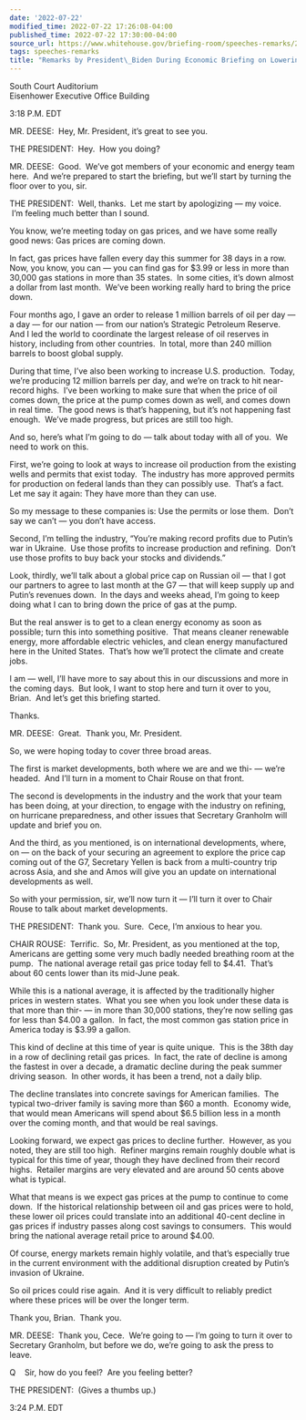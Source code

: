 ```yaml
---
date: '2022-07-22'
modified_time: 2022-07-22 17:26:08-04:00
published_time: 2022-07-22 17:30:00-04:00
source_url: https://www.whitehouse.gov/briefing-room/speeches-remarks/2022/07/22/remarks-by-president-biden-during-economic-briefing-on-lowering-gas-prices/
tags: speeches-remarks
title: "Remarks by President\_Biden During Economic Briefing on Lowering Gas\_Prices"
---
```

 
South Court Auditorium  
Eisenhower Executive Office Building

3:18 P.M. EDT

MR. DEESE:  Hey, Mr. President, it’s great to see you.

THE PRESIDENT:  Hey.  How you doing? 

MR. DEESE:  Good.  We’ve got members of your economic and energy team
here.  And we’re prepared to start the briefing, but we’ll start by
turning the floor over to you, sir.

THE PRESIDENT:  Well, thanks.  Let me start by apologizing — my voice.
 I’m feeling much better than I sound. 

You know, we’re meeting today on gas prices, and we have some really
good news: Gas prices are coming down. 

In fact, gas prices have fallen every day this summer for 38 days in a
row.  Now, you know, you can — you can find gas for $3.99 or less in
more than 30,000 gas stations in more than 35 states.  In some cities,
it’s down almost a dollar from last month.  We’ve been working really
hard to bring the price down.

Four months ago, I gave an order to release 1 million barrels of oil per
day — a day — for our nation — from our nation’s Strategic Petroleum
Reserve.  And I led the world to coordinate the largest release of oil
reserves in history, including from other countries.  In total, more
than 240 million barrels to boost global supply. 

During that time, I’ve also been working to increase U.S. production. 
Today, we’re producing 12 million barrels per day, and we’re on track to
hit near-record highs.  I’ve been working to make sure that when the
price of oil comes down, the price at the pump comes down as well, and
comes down in real time.  The good news is that’s happening, but it’s
not happening fast enough.  We’ve made progress, but prices are still
too high. 

And so, here’s what I’m going to do — talk about today with all of you. 
We need to work on this. 

First, we’re going to look at ways to increase oil production from the
existing wells and permits that exist today.  The industry has more
approved permits for production on federal lands than they can possibly
use.  That’s a fact.  Let me say it again: They have more than they can
use. 

So my message to these companies is: Use the permits or lose them. 
Don’t say we can’t — you don’t have access.

Second, I’m telling the industry, “You’re making record profits due to
Putin’s war in Ukraine.  Use those profits to increase production and
refining.  Don’t use those profits to buy back your stocks and
dividends.” 

Look, thirdly, we’ll talk about a global price cap on Russian oil — that
I got our partners to agree to last month at the G7 — that will keep
supply up and Putin’s revenues down.  In the days and weeks ahead, I’m
going to keep doing what I can to bring down the price of gas at the
pump. 

But the real answer is to get to a clean energy economy as soon as
possible; turn this into something positive.  That means cleaner
renewable energy, more affordable electric vehicles, and clean energy
manufactured here in the United States.  That’s how we’ll protect the
climate and create jobs. 

I am — well, I’ll have more to say about this in our discussions and
more in the coming days.  But look, I want to stop here and turn it over
to you, Brian.  And let’s get this briefing started. 

Thanks.

MR. DEESE:  Great.  Thank you, Mr. President. 

So, we were hoping today to cover three broad areas. 

The first is market developments, both where we are and we thi- — we’re
headed.  And I’ll turn in a moment to Chair Rouse on that front. 

The second is developments in the industry and the work that your team
has been doing, at your direction, to engage with the industry on
refining, on hurricane preparedness, and other issues that Secretary
Granholm will update and brief you on. 

And the third, as you mentioned, is on international developments,
where, on — on the back of your securing an agreement to explore the
price cap coming out of the G7, Secretary Yellen is back from a
multi-country trip across Asia, and she and Amos will give you an update
on international developments as well.

So with your permission, sir, we’ll now turn it — I’ll turn it over to
Chair Rouse to talk about market developments.

THE PRESIDENT:  Thank you.  Sure.  Cece, I’m anxious to hear you.

CHAIR ROUSE:  Terrific.  So, Mr. President, as you mentioned at the top,
Americans are getting some very much badly needed breathing room at the
pump.  The national average retail gas price today fell to $4.41. 
That’s about 60 cents lower than its mid-June peak.

While this is a national average, it is affected by the traditionally
higher prices in western states.  What you see when you look under these
data is that more than thir- — in more than 30,000 stations, they’re now
selling gas for less than $4.00 a gallon.  In fact, the most common gas
station price in America today is $3.99 a gallon.

This kind of decline at this time of year is quite unique.  This is the
38th day in a row of declining retail gas prices.  In fact, the rate of
decline is among the fastest in over a decade, a dramatic decline during
the peak summer driving season.  In other words, it has been a trend,
not a daily blip.

The decline translates into concrete savings for American families.  The
typical two-driver family is saving more than $60 a month.  Economy
wide, that would mean Americans will spend about $6.5 billion less in a
month over the coming month, and that would be real savings.

Looking forward, we expect gas prices to decline further.  However, as
you noted, they are still too high.  Refiner margins remain roughly
double what is typical for this time of year, though they have declined
from their record highs.  Retailer margins are very elevated and are
around 50 cents above what is typical. 

What that means is we expect gas prices at the pump to continue to come
down.  If the historical relationship between oil and gas prices were to
hold, these lower oil prices could translate into an additional 40-cent
decline in gas prices if industry passes along cost savings to
consumers.  This would bring the national average retail price to around
$4.00. 

Of course, energy markets remain highly volatile, and that’s especially
true in the current environment with the additional disruption created
by Putin’s invasion of Ukraine.

So oil prices could rise again.  And it is very difficult to reliably
predict where these prices will be over the longer term. 

Thank you, Brian.  Thank you.

MR. DEESE:  Thank you, Cece.  We’re going to — I’m going to turn it over
to Secretary Granholm, but before we do, we’re going to ask the press to
leave.

Q    Sir, how do you feel?  Are you feeling better?

THE PRESIDENT:  (Gives a thumbs up.)

3:24 P.M. EDT
